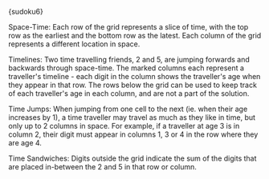 {sudoku6}

Space-Time: Each row of the grid represents a slice of time, with the top row as the earliest and the bottom row as the latest. Each column of the grid represents a different location in space.

Timelines: Two time travelling friends, 2 and 5, are jumping forwards and backwards through space-time. The marked columns each represent a traveller's timeline - each digit in the column shows the traveller's age when they appear in that row. The rows below the grid can be used to keep track of each traveller's age in each column, and are not a part of the solution.

Time Jumps: When jumping from one cell to the next (ie. when their age increases by 1), a time traveller may travel as much as they like in time, but only up to 2 columns in space. For example, if a traveller at age 3 is in column 2, their digit must appear in columns 1, 3 or 4 in the row where they are age 4.

Time Sandwiches: Digits outside the grid indicate the sum of the digits that are placed in-between the 2 and 5 in that row or column.
